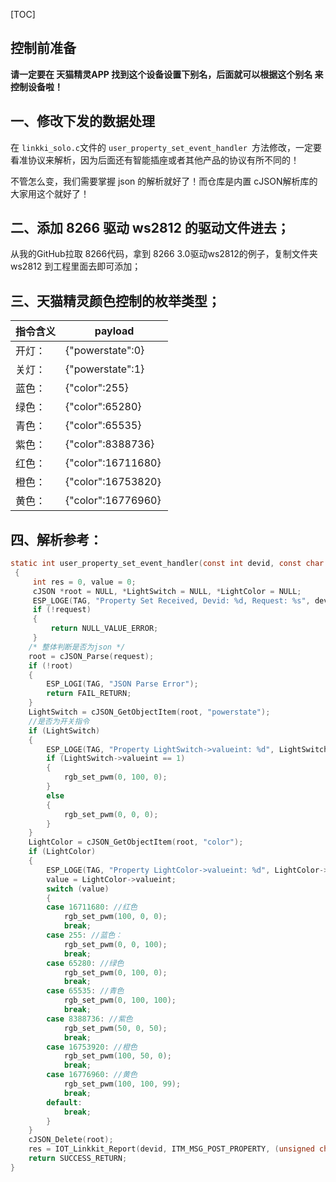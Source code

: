 [TOC]

## 控制前准备 

**请一定要在 天猫精灵APP 找到这个设备设置下别名，后面就可以根据这个别名 来控制设备啦！**

## 一、修改下发的数据处理

在 ```linkki_solo.c```文件的 ```user_property_set_event_handler ```方法修改，一定要看准协议来解析，因为后面还有智能插座或者其他产品的协议有所不同的！

不管怎么变，我们需要掌握 json 的解析就好了！而仓库是内置 cJSON解析库的大家用这个就好了！

## 二、添加 8266 驱动 ws2812 的驱动文件进去；

从我的GitHub拉取 8266代码，拿到 8266 3.0驱动ws2812的例子，复制文件夹 ws2812 到工程里面去即可添加；

## 三、天猫精灵颜色控制的枚举类型；


|指令含义|payload|
|----|----|
|开灯：|{"powerstate":0}|
|关灯：|{"powerstate":1}|
|蓝色：|{"color":255}|
|绿色：|{"color":65280}|
|青色：|{"color":65535}|
|紫色：|{"color":8388736}|
|红色：|{"color":16711680}|
|橙色：|{"color":16753820｝|
|黄色：|{"color":16776960}|

## 四、解析参考：



```c
static int user_property_set_event_handler(const int devid, const char *request, const int request_len)
 {
     int res = 0, value = 0;
     cJSON *root = NULL, *LightSwitch = NULL, *LightColor = NULL;
     ESP_LOGE(TAG, "Property Set Received, Devid: %d, Request: %s", devid, request);
     if (!request)
     {
         return NULL_VALUE_ERROR;
     }
    /* 整体判断是否为json */
    root = cJSON_Parse(request);
    if (!root)
    {
        ESP_LOGI(TAG, "JSON Parse Error");
        return FAIL_RETURN;
    }
    LightSwitch = cJSON_GetObjectItem(root, "powerstate");
    //是否为开关指令
    if (LightSwitch)
    {
        ESP_LOGE(TAG, "Property LightSwitch->valueint: %d", LightSwitch->valueint);
        if (LightSwitch->valueint == 1)
        {
            rgb_set_pwm(0, 100, 0);
        }
        else
        {
            rgb_set_pwm(0, 0, 0);
        }
    }
    LightColor = cJSON_GetObjectItem(root, "color");
    if (LightColor)
    {
        ESP_LOGE(TAG, "Property LightColor->valueint: %d", LightColor->valueint);
        value = LightColor->valueint;
        switch (value)
        {
        case 16711680: //红色
            rgb_set_pwm(100, 0, 0);
            break;
        case 255: //蓝色：
            rgb_set_pwm(0, 0, 100);
            break;
        case 65280: //绿色
            rgb_set_pwm(0, 100, 0);
            break;
        case 65535: //青色
            rgb_set_pwm(0, 100, 100);
            break;
        case 8388736: //紫色
            rgb_set_pwm(50, 0, 50);
            break;
        case 16753920: //橙色
            rgb_set_pwm(100, 50, 0);
            break;
        case 16776960: //黄色
            rgb_set_pwm(100, 100, 99);
            break;
        default:
            break;
        }
    }
    cJSON_Delete(root);
    res = IOT_Linkkit_Report(devid, ITM_MSG_POST_PROPERTY, (unsigned char *)request, request_len);
    return SUCCESS_RETURN;
}
```